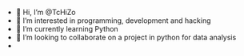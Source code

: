 - 👋 Hi, I’m @TcHiZo
- 👀 I’m interested in programming, development and hacking
- 🌱 I’m currently learning Python
- 💞️ I’m looking to collaborate on a project in python for data analysis
- 
<!---
TcHiZo/TcHiZo is a ✨ special ✨ repository because its `README.md` (this file) appears on your GitHub profile.
You can click the Preview link to take a look at your changes.
--->
